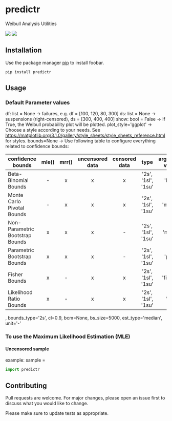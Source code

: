 # predictr
Weibull Analysis Utilities

![](https://img.shields.io/pypi/v/predictr?color=blue&label=pypi)
![](https://img.shields.io/github/stars/tvtoglu/predictr?style=flat-square)

## Installation

Use the package manager [pip](https://pip.pypa.io/en/stable/) to install foobar.

```bash
pip install predictr
```

## Usage
### Default Parameter values
df: list = None -> failures, e.g. df = [100, 120, 80, 300]
ds: list = None -> suspensions (right-censored), ds = [300, 400, 400]
show: bool = False -> If True, the Weibull probability plot will be plotted.
plot_style='ggplot' -> Choose a style according to your needs. See https://matplotlib.org/3.1.0/gallery/style_sheets/style_sheets_reference.html for styles.
bounds=None -> Use following table to configure everything related to confidence bounds:

| confidence bounds               | mle() | mrr() | uncensored data | censored data |        type        | argument value |
|---------------------------------|:-----:|:-----:|:---------------:|:-------------:|:------------------:|:--------------:|
| Beta-Binomial Bounds            |   -   |   x   |        x        |       x       | '2s', '1sl', '1su' |      'bbb'     |
| Monte Carlo Pivotal Bounds      |   -   |   x   |        x        |       x       | '2s', '1sl', '1su' |     'mcpb'     |
| Non-Parametric Bootstrap Bounds |   x   |   x   |        x        |       -       | '2s', '1sl', '1su' |     'npbb'     |
| Parametric Bootstrap Bounds     |   x   |   x   |        x        |       -       | '2s', '1sl', '1su' |      'pbb'     |
| Fisher Bounds                   |   x   |   -   |        x        |       x       | '2s', '1sl', '1su' |    'fisher'    |
| Likelihood Ratio Bounds         |   x   |   -   |        x        |       x       | '2s', '1sl', '1su' |      'lrb'     |
, bounds_type='2s',
                 cl=0.9, bcm=None, bs_size=5000, est_type='median',
                 unit='-'
### To use the Maximum Likelihood Estimation (MLE)
#### Uncensored sample
example:
sample = 
```python
import predictr


```

## Contributing
Pull requests are welcome. For major changes, please open an issue first to discuss what you would like to change.

Please make sure to update tests as appropriate.
